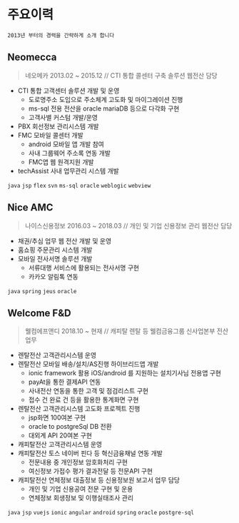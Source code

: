 # 주요이력

```
2013년 부터의 경력을 간략하게 소개 합니다
```

## Neomecca
> 네오메카 2013.02 ~ 2015.12 // CTI 통합 콜센터 구축 솔루션 웹전산 담당  

- CTI 통합 고객센터 솔루션 개발 및 운영
  - 도로명주소 도입으로 주소체계 고도화 및 마이그레이션 진행
  - ms-sql 전용 전산을 oracle mariaDB 등으로 다각화 구현
  - 고객사별 커스텀 개발/운영
- PBX 회선정보 관리시스템 개발
- FMC 모바일 콜센터 개발
  - android 모바일 앱 개발 참여
  - 사내 그룹웨어 주소록 연동 개발
  - FMC앱 웹 원격지원 개발 
- techAssist 사내 업무관리 시스템 개발

`java` `jsp` `flex` `svn` `ms-sql` `oracle` `weblogic` `webview`  


## Nice AMC
> 나이스신용정보 2016.03 ~ 2018.03 // 개인 및 기업 신용정보 관리 웹전산 담당

- 채권/추심 업무 웹 전산 개발 및 운영
- 홈쇼핑 주문관리 시스템 개발
- 모바일 전사서명 솔루션 개발
  - 서류대행 서비스에 활용되는 전사서명 구현
  - 카카오 알림톡 연동

`java` `spring` `jeus` `oracle`

## Welcome F&D
> 웰컴에프앤디 2018.10 ~ 현재 // 캐피탈 렌탈 등 웰컴금융그룹 신사업본부 전산업무

- 렌탈전산 고객관리시스템 운영
- 렌탈전산 모바일 배송/설치/AS진행 하이브리드앱 개발
  - ionic framework 활용 iOS/android 를 지원하는 설치기사님 전용앱 구현
  - payAt을 통한 결제API 연동
  - 사내전산 연동을 통한 고객 및 점검리스트 구현
  - 접수 건 완료 건 등을 활용한 통계화면 구현
- 렌탈전산 고객관리시스템 고도화 프로젝트 진행
  - jsp화면 100여본 구현
  - oracle to postgreSql DB 전환
  - 대외계 API 20여본 구현
- 캐피탈전산 고객관리시스템 운영
- 캐피탈전산 토스 네이버 핀다 등 혁신금융채널 연동 개발
  - 전문내용 중 개인정보 암호화처리 구현
  - 여신정보 가접수 평가 결과전달 등 전문API 구현
- 캐피탈전산 연체정보 대출정보 등 신용정보원 보고서 업무 담당
  - 개인 및 기업 신용공여 전문 구현 및 운용
  - 연체정보 회생정보 및 이행실태조사 관리

`java` `jsp` `vuejs` `ionic` `angular` `android` `spring` `oracle` `postgre-sql`

